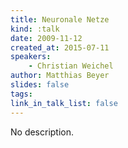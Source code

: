 ```yaml
---
title: Neuronale Netze
kind: :talk
date: 2009-11-12
created_at: 2015-07-11
speakers:
    - Christian Weichel
author: Matthias Beyer
slides: false
tags:
link_in_talk_list: false
---
```


No description.
